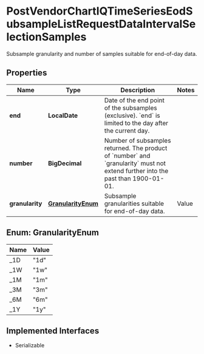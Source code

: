 

# PostVendorChartIQTimeSeriesEodSubsampleListRequestDataIntervalSelectionSamples

Subsample granularity and number of samples suitable for end-of-day data.

## Properties

Name | Type | Description | Notes
------------ | ------------- | ------------- | -------------
**end** | **LocalDate** | Date of the end point of the subsamples (exclusive). &#x60;end&#x60; is limited to the day after the current day. | 
**number** | **BigDecimal** | Number of subsamples returned. The product of &#x60;number&#x60; and &#x60;granularity&#x60; must not extend further into the past than 1900-01-01. | 
**granularity** | [**GranularityEnum**](#GranularityEnum) | Subsample granularities suitable for end-of-day data. | Value | Description | | --- | --- | | 1d | Each subsample interval encompasses 1 day. | | 1w | Each subsample interval encompasses 1 week. | | 1m | Each subsample interval encompasses 1 month. | | 3m | Each subsample interval encompasses 3 month. | | 6m | Each subsample interval encompasses 6 month. | | 1y | Each subsample interval encompasses 1 year. |   |  [optional]



## Enum: GranularityEnum

Name | Value
---- | -----
_1D | &quot;1d&quot;
_1W | &quot;1w&quot;
_1M | &quot;1m&quot;
_3M | &quot;3m&quot;
_6M | &quot;6m&quot;
_1Y | &quot;1y&quot;


## Implemented Interfaces

* Serializable


